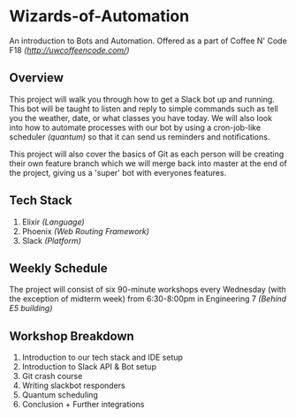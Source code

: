 # Wizards-of-Automation
An introduction to Bots and Automation. 
Offered as a part of Coffee N' Code F18 *(http://uwcoffeencode.com/)*


## Overview

This project will walk you through how to get a Slack bot up and running. This bot will be taught to listen and reply to simple commands such as tell you the weather, date, or what classes you have today. We will also look into how to automate processes with our bot by using a cron-job-like scheduler *(quantum)* so that it can send us reminders and notifications.

This project will also cover the basics of Git as each person will be creating their own feature branch which we will merge back into master at the end of the project, giving us a 'super' bot with everyones features. 

## Tech Stack

1. Elixir *(Language)*
2. Phoenix *(Web Routing Framework)*
3. Slack *(Platform)*


## Weekly Schedule

The project will consist of six 90-minute workshops every Wednesday (with the exception of midterm week) from 6:30-8:00pm in Engineering 7 *(Behind E5 building)*


## Workshop Breakdown

1. Introduction to our tech stack and IDE setup
2. Introduction to Slack API & Bot setup
3. Git crash course
4. Writing slackbot responders 
5. Quantum scheduling 
6. Conclusion + Further integrations

 
